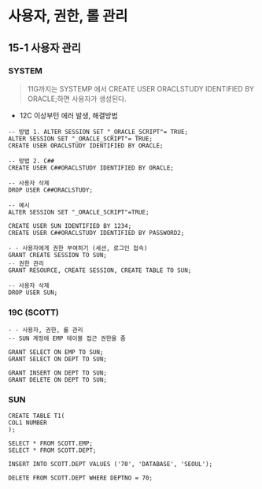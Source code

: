 # 사용자, 권한, 롤 관리
## 15-1 사용자 관리
### SYSTEM
> 11G까지는 SYSTEMP 에서 CREATE USER ORACLSTUDY IDENTIFIED BY ORACLE;하면 사용자가 생성된다.
+ 12C 이상부턴 에러 발생, 해결방법
```
-- 방법 1. ALTER SESSION SET "_ORACLE_SCRIPT"= TRUE;
ALTER SESSION SET "_ORACLE_SCRIPT"= TRUE;
CREATE USER ORACLSTUDY IDENTIFIED BY ORACLE;

-- 방법 2. C##
CREATE USER C##ORACLSTUDY IDENTIFIED BY ORACLE;

-- 사용자 삭제
DROP USER C##ORACLSTUDY;

-- 예시
ALTER SESSION SET "_ORACLE_SCRIPT"=TRUE;

CREATE USER SUN IDENTIFIED BY 1234;
CREATE USER C##ORACLSTUDY IDENTIFIED BY PASSWORD2;

- - 사용자에게 권한 부여하기 (세션, 로그인 접속)
GRANT CREATE SESSION TO SUN;
-- 권한 관리
GRANT RESOURCE, CREATE SESSION, CREATE TABLE TO SUN;

-- 사용자 삭제
DROP USER SUN;
```


### 19C (SCOTT)

```
- - 사용자, 권한, 롤 관리
-- SUN 계정에 EMP 테이블 접근 권한을 줌

GRANT SELECT ON EMP TO SUN;
GRANT SELECT ON DEPT TO SUN;

GRANT INSERT ON DEPT TO SUN;
GRANT DELETE ON DEPT TO SUN;

```
### SUN

```
CREATE TABLE T1(
COL1 NUMBER
);

SELECT * FROM SCOTT.EMP;
SELECT * FROM SCOTT.DEPT;

INSERT INTO SCOTT.DEPT VALUES ('70', 'DATABASE', 'SEOUL');

DELETE FROM SCOTT.DEPT WHERE DEPTNO = 70;
```